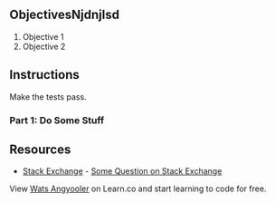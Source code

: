 ## ObjectivesNjdnjlsd

1. Objective 1
2. Objective 2

## Instructions

Make the tests pass.

### Part 1: Do Some Stuff

## Resources

* [Stack Exchange](http://www.stackexchange.com) - [Some Question on Stack Exchange](http://www.stackexchange.com/questions/123)

<p class='util--hide'>View <a href='https://learn.co/lessons/wats-angyooler'>Wats Angyooler</a> on Learn.co and start learning to code for free.</p>
